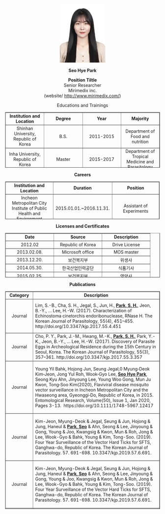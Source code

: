 <p style="text-align: center;"><img src="https://github.com/parkseohye/parkseohye/blob/main/KakaoTalk_Photo_2023-03-04-18-01-00.jpeg?raw=true" alt="" width="148" height="190" /></p>
<p style="text-align: center;"><strong>Seo Hye Park</strong></p>
<p style="text-align: center;"><strong>Position Tiltle</strong><br />Senior Researcher<br />Mirimedix inc.<br />(website/ <a href="http://www.mirimedix.com/">http://www.mirimedix.com/</a>)</p>
<p style="text-align: center;">Educations and Trainings</p>
<table style="border-collapse: collapse; width: 100%; height: 180px;" border="1">
<tbody>
<tr style="height: 18px;">
<td style="width: 25%; height: 18px; text-align: center;"><strong>Institution and Location</strong></td>
<td style="width: 25%; height: 18px; text-align: center;"><strong>Degree</strong></td>
<td style="width: 25%; height: 18px; text-align: center;"><strong>Year</strong></td>
<td style="width: 25%; height: 18px; text-align: center;"><strong>Majority</strong></td>
</tr>
<tr style="height: 18px;">
<td style="width: 25%; height: 18px; text-align: center;">Shinhan University, Republic of Korea</td>
<td style="width: 25%; height: 18px; text-align: center;">B.S.</td>
<td style="width: 25%; height: 18px; text-align: center;">2011-2015</td>
<td style="width: 25%; height: 18px; text-align: center;">Department of Food and nutrition</td>
</tr>
<tr style="height: 18px;">
<td style="width: 25%; height: 18px; text-align: center;">Inha University, Republic of Korea</td>
<td style="width: 25%; height: 18px; text-align: center;">Master</td>
<td style="width: 25%; height: 18px; text-align: center;">2015-2017</td>
<td style="width: 25%; height: 18px; text-align: center;">Department of Tropical Medicine and Parasitology</td>
</tr>
<tr style="height: 18px;">
<td style="width: 25%; height: 18px; text-align: center;">Inha University, Republic of Korea</td>
<td style="width: 25%; height: 18px; text-align: center;">Ph.D course</td>
<td style="width: 25%; height: 18px; text-align: center;">2018-2020</td>
<td style="width: 25%; height: 18px; text-align: center;">Department of Tropical Medicine and Parasitology</td>
</tr>
<tr style="height: 18px;">
<td style="width: 25%; height: 18px; text-align: center;">Institute of Tropical Medicine NAGASAKI University (NEKKEN), Japan</td>
<td style="width: 25%; height: 18px; text-align: center;">Short term training</td>
<td style="width: 25%; height: 18px; text-align: center;">2018</td>
<td style="width: 25%; height: 18px; text-align: center;">Training of Parasite cultivation</td>
</tr>
<tr style="height: 90px;">
<td style="width: 25%; height: 90px; text-align: center;">University of Otago, Department of Microbiology and Immunology, Newzealand</td>
<td style="width: 25%; height: 90px; text-align: center;">Short term training</td>
<td style="width: 25%; height: 90px; text-align: center;">2019</td>
<td style="width: 25%; height: 90px; text-align: center;">Training of Parasite cultivation</td>
</tr>
</tbody>
</table>
<p style="text-align: center;"><strong>Careers</strong></p>
<table style="border-collapse: collapse; width: 99.8893%; height: 122px;" border="1">
<tbody>
<tr style="height: 18px;">
<td style="width: 33.3333%; height: 18px; text-align: center;"><strong>Institution and Location</strong></td>
<td style="width: 33.3333%; height: 18px; text-align: center;"><strong>Duration</strong></td>
<td style="width: 33.3333%; height: 18px; text-align: center;"><strong>Position</strong></td>
</tr>
<tr style="height: 36px;">
<td style="width: 33.3333%; height: 36px; text-align: center;">Incheon Metropolitan City Institute of Public Health and Environment</td>
<td style="width: 33.3333%; height: 36px; text-align: center;">2015.01.01.~2016.11.31.</td>
<td style="width: 33.3333%; height: 36px; text-align: center;">Assistant of Experiments</td>
</tr>
<tr style="height: 36px;">
<td style="width: 33.3333%; height: 36px; text-align: center;">Inha University Department of Tropical Medicine and Parasitology</td>
<td style="width: 33.3333%; height: 36px; text-align: center;">2017.08.19.~2017.02.28.</td>
<td style="width: 33.3333%; height: 36px; text-align: center;">Researcher</td>
</tr>
<tr style="height: 18px;">
<td style="width: 33.3333%; height: 18px; text-align: center;">Mirimedix Incorporation</td>
<td style="width: 33.3333%; height: 18px; text-align: center;">2020.06.15.~present</td>
<td style="width: 33.3333%; height: 18px; text-align: center;">Senior Researcher</td>
</tr>
</tbody>
</table>
<p style="text-align: center;"><strong>Licenses and Certificates</strong></p>
<table style="border-collapse: collapse; width: 100%; height: 144px; margin-left: auto; margin-right: auto;" border="1">
<tbody>
<tr style="height: 18px;">
<td style="width: 33.3333%; height: 18px; text-align: center;"><strong>Date</strong></td>
<td style="width: 33.3333%; height: 18px; text-align: center;"><strong>Source</strong></td>
<td style="width: 33.3333%; height: 18px; text-align: center;"><strong>Description</strong></td>
</tr>
<tr style="height: 18px;">
<td style="width: 33.3333%; height: 18px; text-align: center;">2012.02</td>
<td style="width: 33.3333%; height: 18px; text-align: center;">Republic of Korea</td>
<td style="width: 33.3333%; height: 18px; text-align: center;">Drive License</td>
</tr>
<tr style="height: 18px;">
<td style="width: 33.3333%; height: 18px; text-align: center;">2013.02.08.</td>
<td style="width: 33.3333%; height: 18px; text-align: center;">Microsoft office</td>
<td style="width: 33.3333%; height: 18px; text-align: center;">MOS master</td>
</tr>
<tr style="height: 18px;">
<td style="width: 33.3333%; height: 18px; text-align: center;">2013.12.20.</td>
<td style="width: 33.3333%; height: 18px; text-align: center;">보건복지부</td>
<td style="width: 33.3333%; height: 18px; text-align: center;">위생사</td>
</tr>
<tr style="height: 18px;">
<td style="width: 33.3333%; height: 18px; text-align: center;">2014.05.30.</td>
<td style="width: 33.3333%; height: 18px; text-align: center;">한국산업인력공단</td>
<td style="width: 33.3333%; height: 18px; text-align: center;">식품기사</td>
</tr>
<tr style="height: 18px;">
<td style="width: 33.3333%; height: 18px; text-align: center;">2015.02.25.</td>
<td style="width: 33.3333%; height: 18px; text-align: center;">보건복지부</td>
<td style="width: 33.3333%; height: 18px; text-align: center;">영양사</td>
</tr>
<tr style="height: 18px;">
<td style="width: 33.3333%; height: 18px; text-align: center;">2015.08.28.</td>
<td style="width: 33.3333%; height: 18px; text-align: center;">한국산업인력공단</td>
<td style="width: 33.3333%; height: 18px; text-align: center;">정보처리기사</td>
</tr>
<tr style="height: 18px;">
<td style="width: 33.3333%; height: 18px; text-align: center;">2022.12.16.</td>
<td style="width: 33.3333%; height: 18px; text-align: center;">한국의료기기안전정보원</td>
<td style="width: 33.3333%; height: 18px; text-align: center;">의료기기 RA 전문가 2급</td>
</tr>
</tbody>
</table>
<p style="text-align: center;"><strong>Publications</strong></p>
<table style="border-collapse: collapse; width: 100%; height: 706px;" border="1">
<tbody>
<tr style="height: 18px;">
<td style="width: 17.7596%; height: 18px; text-align: center;"><strong>Category</strong></td>
<td style="width: 82.2404%; height: 18px; text-align: center;"><strong>Description</strong></td>
</tr>
<tr style="height: 90px;">
<td style="width: 17.7596%; height: 103px; text-align: center;">Journal</td>
<td style="width: 82.2404%; height: 103px;">Lim, S.-B., Cha, S. H., Jegal, S., Jun, H., <strong><u>Park, S. H.</u></strong>, Jeon, B.-Y., &hellip; Lee, H.-W. (2017). Characterization of Echinostoma cinetorchis endoribonuclease, RNase H. The Korean Journal of Parasitology, 55(4), 451&ndash;455. http://doi.org/10.3347/kjp.2017.55.4.451</td>
</tr>
<tr style="height: 18px;">
<td style="width: 17.7596%; height: 76px; text-align: center;">Journal</td>
<td style="width: 82.2404%; height: 76px;">Cho, P. Y., Park, J.-M., Hwang, M.-K., <strong><u>Park, S. H.</u></strong>, Park, Y.-K., Jeon, B.-Y., &hellip; Lee, H.-W. (2017). Discovery of Parasite Eggs in Archeological Residence during the 15th Century in Seoul, Korea. The Korean Journal of Parasitology, 55(3), 357&ndash;361. http://doi.org/10.3347/kjp.2017.55.3.357</td>
</tr>
<tr style="height: 18px;">
<td style="width: 17.7596%; height: 18px; text-align: center;">Journal</td>
<td style="width: 82.2404%; height: 18px;">
<p>Young Yil Bahk, Hojong Jun, Seung Jegal,0 Myung‐Deok Kim‐Jeon, Jong Yul Roh, Wook‐Gyo Lee, <strong><u>Seo Hye Park</u></strong>, Seong Kyu Ahn, Jinyoung Lee, Young Woo Gong, Mun Ju Kwon, Tong‐Soo Kim(2020), Flaviviral disease mosquito vector surveillance in Incheon Metropolitan City and the Hwaseong area, Gyeonggi‐Do, Republic of Korea, in 2015. Entomological Research, Volume(50), Issue 1, Jan 2020, Pages 3-13.&nbsp; https://doi.org/10.1111/1748-5967.12417</p>
</td>
</tr>
<tr style="height: 18px;">
<td style="width: 17.7596%; height: 18px; text-align: center;">Journal</td>
<td style="width: 82.2404%; height: 18px;">
<p>Kim-Jeon, Myung-Deok &amp; Jegal, Seung &amp; Jun, Hojong &amp; Jung, Haneul &amp; <strong><u>Park, Seo</u></strong> &amp; Ahn, Seong &amp; Lee, Jinyoung &amp; Gong, Young &amp; Joo, Kwangsig &amp; Kwon, Mun &amp; Roh, Jong &amp; Lee, Wook-Gyo &amp; Bahk, Young &amp; Kim, Tong-Soo. (2019). Four Year Surveillance of the Vector Hard Ticks for SFTS, Ganghwa-do, Republic of Korea. The Korean Journal of Parasitology. 57. 691-698. 10.3347/kjp.2019.57.6.691.</p>
</td>
</tr>
<tr style="height: 18px;">
<td style="width: 17.7596%; height: 18px; text-align: center;">Journal</td>
<td style="width: 82.2404%; height: 18px;">
<p>Kim-Jeon, Myung-Deok &amp; Jegal, Seung &amp; Jun, Hojong &amp; Jung, Haneul &amp; <strong><u>Park, Seo</u></strong> &amp; Ahn, Seong &amp; Lee, Jinyoung &amp; Gong, Young &amp; Joo, Kwangsig &amp; Kwon, Mun &amp; Roh, Jong &amp; Lee, Wook-Gyo &amp; Bahk, Young &amp; Kim, Tong-Soo. (2019). Four Year Surveillance of the Vector Hard Ticks for SFTS, Ganghwa-do, Republic of Korea. The Korean Journal of Parasitology. 57. 691-698. 10.3347/kjp.2019.57.6.691.</p>
</td>
</tr>
<tr style="height: 18px;">
<td style="width: 17.7596%; height: 18px; text-align: center;">Journal</td>
<td style="width: 82.2404%; height: 18px;">
<p>Jun, Hojong &amp; Jegal, Seung &amp; Kim‐Jeon, Myung‐Deok &amp; Roh, Jong &amp; Lee, Wook‐Gyo &amp; <strong><u>Park, Seo</u></strong> &amp; Ahn, Seong &amp; Lee, Jinyoung &amp; Gong, Young &amp; Kwon, Mun &amp; Bahk, Young &amp; Kim, Tong‐Soo. (2019). Three‐year surveillance (2016&ndash;2018) of chigger mites vector for tsutsugamushi disease in the Hwaseong‐Si area of Gyeonggi‐Do, Republic of Korea. Entomological Research. 10.1111/1748-5967.12403.</p>
</td>
</tr>
<tr style="height: 173px;">
<td style="width: 17.7596%; text-align: center; height: 173px;">Journal</td>
<td style="width: 82.2404%; height: 173px;">
<p>JEGAL, Seung &amp; JUN, Hojong &amp; KIM-JEON, Myung-Deok &amp; <strong><u>PARK, Seo</u></strong> &amp; Ahn, Seong &amp; LEE, Jinyoung &amp; GONG, Young &amp; JOO, Kwangsig &amp; KWON, Mun &amp; ROH, Jong &amp; LEE, Wook-Gyo &amp; Lee, Woojoo &amp; BAHK, Young &amp; PhD, Tong-Soo. (2019). Three-Year Surveillance of Culicine Mosquitoes (Diptera: Culicidae) for Flavivirus Infections in Incheon Metropolitan City and Hwaseong-Si of Gyeonggi-do Province, Republic of Korea. Acta Tropica. 202. 105258. 10.1016/j.actatropica.2019.105258.</p>
</td>
</tr>
<tr style="height: 155px;">
<td style="width: 17.7596%; text-align: center; height: 155px;">Journal</td>
<td style="width: 82.2404%; height: 155px;">
<p>Bahk, Young &amp; <strong><u>Park, Seo</u></strong> &amp; Lee, Woojoo &amp; Jin, Kyoung &amp; Ahn, Seong &amp; Na, Byoung-Kuk &amp; Kim, Tong-Soo. (2018). Comparative Assessment of Diagnostic Performances of Two Commercial Rapid Diagnostic Test Kits for Detection of Plasmodium spp. in Ugandan Patients with Malaria. The Korean Journal of Parasitology. 56. 447-452. 10.3347/kjp.2018.56.5.447.</p>
</td>
</tr>
<tr style="height: 109px;">
<td style="width: 17.7596%; text-align: center; height: 109px;">Journal</td>
<td style="width: 82.2404%; height: 109px;">Lee, Hyeong Woo &amp; <strong><u>Park, Seo</u></strong> &amp; Na, Byoung &amp; Kim, Heung-Chul &amp; Klein, Terry &amp; Jeon, Bo &amp; Shin, Eun-Hee &amp; Bahk, Young &amp; Suh, H.H &amp; Kim, Tong &amp; Chung, M.K.. (2017). Changing Vivax Malaria Transmission Features in the Republic of Korea during 2013-2014. Journal of Tropical Diseases. 5. 231. 10.4172/2329-891X.1000231.</td>
</tr>
</tbody>
</table>
